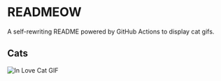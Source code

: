 # READMEOW

A self-rewriting README powered by GitHub Actions to display cat gifs.

## Cats

![In Love Cat GIF](https://media0.giphy.com/media/MDJ9IbxxvDUQM/200.gif?cid=9acd02da1offdrlk84mk5fdyy3j5jry8psqf6skvkrgg5tv2&ep=v1_gifs_search&rid=200.gif&ct=g)
